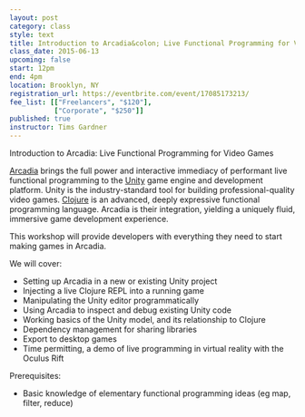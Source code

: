 ```yaml
---
layout: post
category: class
style: text
title: Introduction to Arcadia&colon; Live Functional Programming for Video Games
class_date: 2015-06-13
upcoming: false
start: 12pm
end: 4pm
location: Brooklyn, NY
registration_url: https://eventbrite.com/event/17085173213/
fee_list: [["Freelancers", "$120"],
           ["Corporate", "$250"]]
published: true
instructor: Tims Gardner
---
```

Introduction to Arcadia: Live Functional Programming for Video Games

[Arcadia](https://github.com/arcadia-unity/Arcadia) brings the full power and interactive immediacy of performant live functional programming to the [Unity](http://unity3d.com/) game engine and development platform. Unity is the industry-standard tool for building professional-quality video games. [Clojure](http://clojure.org/) is an advanced, deeply expressive functional programming language. Arcadia is their integration, yielding a uniquely fluid, immersive game development experience.

This workshop will provide developers with everything they need to start making games in Arcadia.

We will cover:

- Setting up Arcadia in a new or existing Unity project
- Injecting a live Clojure REPL into a running game
- Manipulating the Unity editor programmatically
- Using Arcadia to inspect and debug existing Unity code
- Working basics of the Unity model, and its relationship to Clojure
- Dependency management for sharing libraries
- Export to desktop games
- Time permitting, a demo of live programming in virtual reality with the Oculus Rift
  
Prerequisites:

- Basic knowledge of elementary functional programming ideas (eg map, filter, reduce)
